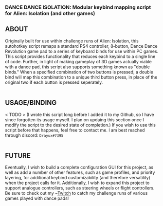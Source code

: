 ### DANCE DANCE ISOLATION: Modular keybind mapping script for Alien: Isolation (and other games)

## ABOUT

Originally built for use within challenge runs of Alien: Isolation, this autohotkey script remaps a standard PS4 controller, 8-button, Dance Dance Revolution game pad to a series of keyboard binds for use within PC games. This script provides functionality that reduces each keybind to a single line of code. Further, in light of making gameplay of 3D games actually viable with a dance pad, this script also supports something known as "double binds." When a specified combination of two buttons is pressed, a double bind will map this combination to a unique third button press, in place of the original two if each button is pressed seperately.  
<br>

## USAGE/BINDING
< TODO >
(I wrote this script long before I added it to my Github, so I have since forgotten its usage myself. I plan on updaing this section once I modify the script to the desired state of completion.)
If you wish to use this script before that happens, feel free to contact me. I am best reached through discord: `Drayux#7395`  
<br>

## FUTURE
Eventually, I wish to build a complete configuration GUI for this project, as well as add a number of other features, such as game profiles, and priority layering, for additional keybind customizability (and therefore versatility) when the project calls for it. Additionally, I wish to expand this project to support analogue controllers, such as steering wheels or flight controllers.
Be sure to check out my ~[Twitch](https://twitch.tv/drayux) to catch my challenge runs of various games played with dance pads!  
<br>
